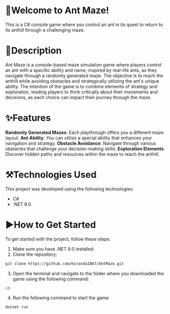# 🐜Welcome to Ant Maze! 

This is a C# console game where you control an ant in its quest to return to its anthill through a challenging maze.

# 📃Description  
Ant Maze is a console-based maze simulation game where players control an ant with a specific ability and name, inspired by real-life ants, as they navigate through a randomly generated maze. The objective is to reach the anthill while avoiding obstacles and strategically utilizing the ant's unique ability. The intention of the game is to combine elements of strategy and exploration, leading players to think critically about their movements and decisions, as each choice can impact their journey through the maze.

# ✨Features
**Randomly Generated Mazes**: Each playthrough offers you a different maze layout.
**Ant Ability**: You can utilize a special ability that enhances your navigation and strategy.
**Obstacle Avoidance**: Navigate through various obstacles that challenge your decision-making skills.
**Exploration Elements**: Discover hidden paths and resources within the maze to reach the anthill.

# ⚒Technologies Used
This project was developed using the following technologies:
- C#
- .NET 8.0

# ▶How to Get Started
To get started with the project, follow these steps:

1. Make sure you have .NET 8.0 installed.
2. Clone the repository:
```bash
git clone https://github.com/miranda1867/AntMaze.git
```
3. Open the terminal and navigate to the folder where you downloaded the game using the following command:
```bash
cd
```
4. Run the following command to start the game:
```bash
dotnet run
```
